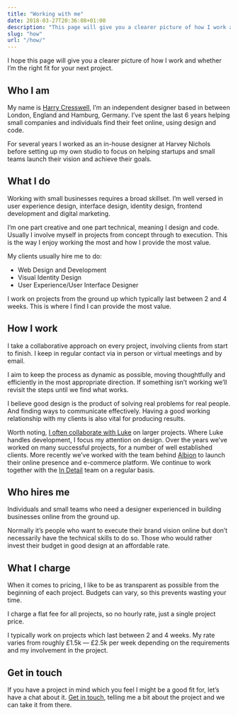```yaml
---
title: "Working with me"
date: 2018-03-27T20:36:08+01:00
description: "This page will give you a clearer picture of how I work and whether I’m the right fit for your next project"
slug: "how"
url: "/how/"
---
```


I hope this page will give you a clearer picture of how I work and whether I’m the right fit for your next project.

## Who I am

My name is [Harry Cresswell](/about/), I’m an independent designer based in between London, England and Hamburg, Germany. I’ve spent the last 6 years helping small companies and individuals find their feet online, using design and code.

For several years I worked as an in-house designer at Harvey Nichols before setting up my own studio to focus on helping startups and small teams launch their vision and achieve their goals.  

## What I do

Working with small businesses requires a broad skillset. I’m well versed in user experience design, interface design, identity design, frontend development and digital marketing.

I’m one part creative and one part technical, meaning I design and code. Usually I involve myself in projects from concept through to execution. This is the way I enjoy working the most and how I provide the most value.

My clients usually hire me to do:

- Web Design and Development
- Visual Identity Design
- User Experience/User Interface Designer

I work on projects from the ground up which typically last between 2 and 4 weeks. This is where I find I can provide the most value.

## How I work

I take a collaborative approach on every project, involving clients from start to finish. I  keep in regular contact via in person or virtual meetings and by email.

I aim to keep the process as dynamic as possible, moving thoughtfully and efficiently in the most appropriate direction. If something isn’t working we’ll revisit the steps until we find what works.

I believe good design is the product of solving real problems for real people. And finding ways to communicate effectively. Having a good working relationship with my clients is also vital for producing results.

Worth noting, [I often collaborate with Luke](https://lukeharvey.co.uk/) on larger projects. Where Luke handles development, I focus my attention on design. Over the years we’ve worked on many successful projects, for a number of well established clients. More recently we’ve worked with the team behind [Albion](https://albioncycling.com/) to launch their online presence and e-commerce platform. We continue to work together with the [In Detail](https://indtl.com/) team on a regular basis.


## Who hires me

Individuals and small teams who need a designer experienced in building businesses online from the ground up.

Normally it’s people who want to execute their brand vision online but don’t necessarily have the technical skills to do so. Those who would rather invest their budget in good design at an affordable rate.


## What I charge

When it comes to pricing, I like to be as transparent as possible from the beginning of each project. Budgets can vary, so this prevents wasting your time.

I charge a flat fee for all projects, so no hourly rate, just a single project price.

I typically work on projects which last between 2 and 4 weeks. My rate varies from roughly £1.5k — £2.5k per week depending on the requirements and my involvement in the project.


## Get in touch

If you have a project in mind which you feel I might be a good fit for, let’s have a chat about it. [Get in touch](/contact/), telling me a bit about the project and we can take it from there.
